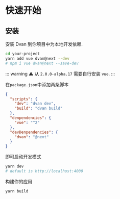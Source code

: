 # 快速开始

## 安装

安装 Dvan 到你项目中为本地开发依赖.
```bash
cd your-project
yarn add vue dvan@next --dev
# npm i vue dvan@next --save-dev
```

::: warning ⚠️
从 `2.0.0-alpha.17` 需要自行安装 `vue`.
:::

在`package.json`中添加两条脚本
```json
{
  "scripts": {
    "dev": "dvan dev",
    "build": "dvan build"
  },
  "denpendencies": {
    "vue": "^2"
  },
  "devDenpendencies": {
    "dvan": "@next"
  }
}
```

即可启动开发模式
```bash
yarn dev
# default is http://localhost:4000
```

构建你的应用
```bash
yarn build
```